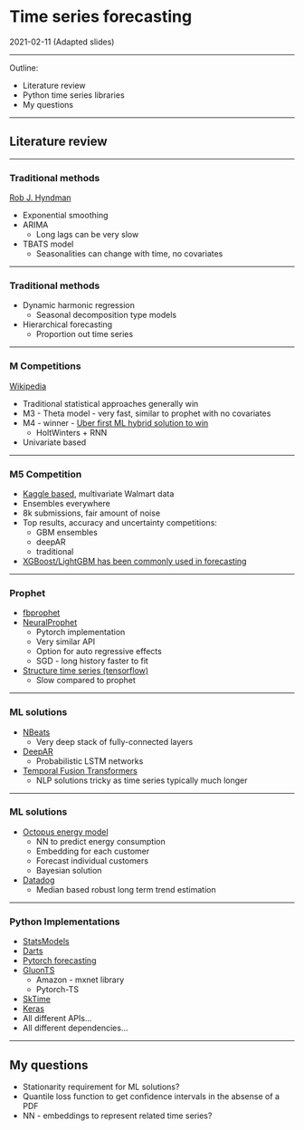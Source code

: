 # Time series forecasting
2021-02-11
(Adapted slides)

----
Outline:

* Literature review
* Python time series libraries
* My questions

---
## Literature review

----
### Traditional methods
[Rob J. Hyndman](https://otexts.com/fpp2/)
* Exponential smoothing
* ARIMA
  * Long lags can be very slow
* TBATS model
  * Seasonalities can change with time, no covariates


----
### Traditional methods

* Dynamic harmonic regression
  * Seasonal decomposition type models
* Hierarchical forecasting
  * Proportion out time series

----
### M Competitions

[Wikipedia](https://en.wikipedia.org/wiki/Makridakis_Competitions)
* Traditional statistical approaches generally win
* M3 - Theta model - very fast, similar to prophet with no covariates
* M4 - winner - [Uber first ML hybrid solution to win](https://eng.uber.com/m4-forecasting-competition/)
  * HoltWinters + RNN
* Univariate based

----
### M5 Competition

* [Kaggle based](https://www.kaggle.com/c/m5-forecasting-uncertainty/discussion/163415), multivariate Walmart data
* Ensembles everywhere
* 8k submissions, fair amount of noise
* Top results, accuracy and uncertainty competitions:
  * GBM ensembles
  * deepAR
  * traditional
* [XGBoost/LightGBM has been commonly used in forecasting](https://github.com/microsoft/LightGBM/blob/master/examples/README.md#machine-learning-challenge-winning-solutions)

----
### Prophet

* [fbprophet](https://facebook.github.io/prophet/)
* [NeuralProphet](https://github.com/ourownstory/neural_prophet)
  * Pytorch implementation
  * Very similar API
  * Option for auto regressive effects
  * SGD - long history faster to fit
* [Structure time series (tensorflow)](https://blog.tensorflow.org/2019/03/structural-time-series-modeling-in.html)
  * Slow compared to prophet

----
### ML solutions

* [NBeats](https://arxiv.org/abs/1905.10437)
  * Very deep stack of fully-connected layers
* [DeepAR](https://arxiv.org/abs/1704.04110)
  * Probabilistic LSTM networks
* [Temporal Fusion Transformers](https://arxiv.org/abs/1912.09363)
  * NLP solutions tricky as time series typically much longer

----
### ML solutions

* [Octopus energy model](https://tech.octopus.energy/data-discourse/PyData2019/TimeSeries.html)
  * NN to predict energy consumption
  * Embedding for each customer
  * Forecast individual customers
  * Bayesian solution
* [Datadog](https://youtu.be/0zpg9ODE6Ww?t=2032)
  * Median based robust long term trend estimation

----
### Python Implementations

* [StatsModels](https://www.statsmodels.org/stable/user-guide.html#time-series-analysis)
* [Darts](https://github.com/unit8co/darts)
* [Pytorch forecasting](https://github.com/jdb78/pytorch-forecasting)
* [GluonTS](https://github.com/awslabs/gluon-ts)
  * Amazon - mxnet library
  * Pytorch-TS
* [SkTime](https://github.com/alan-turing-institute/sktime)
* [Keras](https://github.com/philipperemy/n-beats)
* All different APIs...
* All different dependencies...

----
## My questions

* Stationarity requirement for ML solutions?
* Quantile loss function to get confidence intervals in the absense of a PDF
* NN - embeddings to represent related time series?